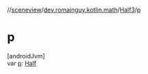 //[sceneview](../../../index.md)/[dev.romainguy.kotlin.math](../index.md)/[Half3](index.md)/[p](p.md)

# p

[androidJvm]\
var [p](p.md): [Half](../-half/index.md)
